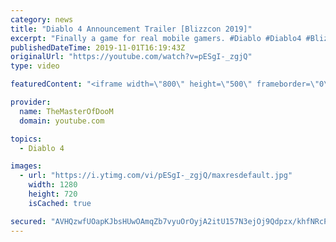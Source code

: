 ```yaml
---
category: news
title: "Diablo 4 Announcement Trailer [Blizzcon 2019]"
excerpt: "Finally a game for real mobile gamers. #Diablo #Diablo4 #Blizzcon #Blizzcon2019 #BlizzardEntertainment #Blizzard #Overwatch2 #Overwatch."
publishedDateTime: 2019-11-01T16:19:43Z
originalUrl: "https://youtube.com/watch?v=pESgI-_zgjQ"
type: video

featuredContent: "<iframe width=\"800\" height=\"500\" frameborder=\"0\" src=\"https://www.youtube.com/embed/pESgI-_zgjQ\" allow=\"accelerometer; autoplay; encrypted-media; gyroscope; picture-in-picture\" allowfullscreen></iframe>"

provider:
  name: TheMasterOfDooM
  domain: youtube.com

topics:
  - Diablo 4

images:
  - url: "https://i.ytimg.com/vi/pESgI-_zgjQ/maxresdefault.jpg"
    width: 1280
    height: 720
    isCached: true

secured: "AVHQzwfUOapKJbsHUwOAmqZb7vyuOrOyjA2itU157N3ejOj9Qdpzx/khfNRcPAlMaEZaWaEwGs/Z6PuCz5uN0mnN4M3V5MnJFgmwLKo1clPObDq4WMPwPniKqrkwQpWXp/+0ziylTx+GS54cOTHBGaX5C6Z/wwo7fFBBa63b3334h8mE/z+YNMM99geo5+YtuOgrCSA+7c+zAQwi2MBtUNWyr5aA4GLVhs6kmkWYp3tzv0CYmoutizi7CFRASMRdnf/G6zh1Fa9Po5POzUkcjVwQjA4knkcHXaAnzr0xbLI3PpSn9NBrgy/dDU4ZTP3cZ6b26Jbe9JHArA1+17YP7vdCaMnowRF5l/CvbiJRtzVUiL+sHYF/KmLNihxQep/wZnBO52MhkNoKf+hJrinsPnjfMDzP7EJejw0IA7lIH8m3Vnd32dZkjGjqt4J2YOFT;78jXK8cVGpl434/wGXCIMA=="
---
```


